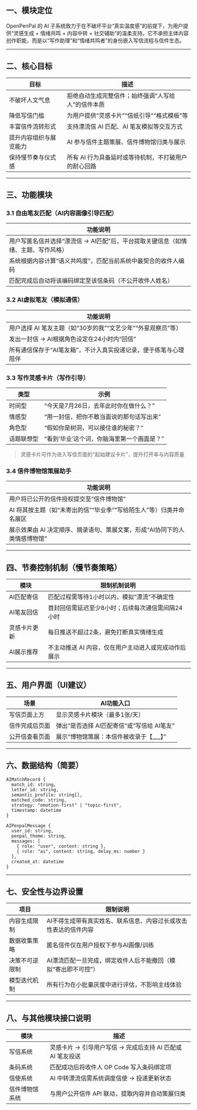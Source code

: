 ## **一、模块定位**

OpenPenPal 的 AI 子系统致力于在不破坏平台“真实温度感”的前提下，为用户提供“灵感生成 + 情绪共鸣 + 内容中转 + 社交辅助”的温柔支持。它不承担主体内容创作职能，而是以“写作助理”和“情绪共鸣者”的身份嵌入写信流程与信件生态。

---

## **二、核心目标**

|**目标**|**描述**|
|---|---|
|不破坏人文气息|拒绝自动生成完整信件；始终强调“人写给人”的信件本质|
|降低写信门槛|为用户提供“灵感卡片”“信纸引导”“格式模板”等|
|丰富信件流转形式|支持漂流信 AI 匹配、AI 笔友模拟等交互方式|
|提升内容组织与展览能力|AI 参与信件主题策展、信件博物馆归类与展示|
|保持慢节奏与仪式感|所有 AI 行为具备延时或等待机制，不打破用户的耐心回路|

---

## **三、功能模块**

### **3.1 自由笔友匹配（AI内容画像引导匹配）**

|**功能说明**|
|---|
|用户写匿名信并选择“漂流信 → AI匹配”后，平台提取关键信息（如情绪、主题、写作风格）|
|系统根据内容计算“语义共鸣度”，匹配当前系统中最契合的收件人编码|
|匹配完成后自动将该编码绑定至该信条码（不公开收件人姓名）|

### **3.2 AI虚拟笔友（模拟通信）**

|**功能说明**|
|---|
|用户选择 AI 笔友主题（如“30岁的我”“文艺少年”“外星观察员”等）|
|发出一封信 → AI根据角色设定在24小时内“回信”|
|所有通信保存于“AI笔友箱”，不计入真实投递记录，便于练笔与心理陪伴|

### **3.3 写作灵感卡片（写作引导）**

|**类型**|**示例**|
|---|---|
|时间型|“今天是7月26日，去年此时你在做什么？”|
|情感型|“用一封信，把你不敢当面说的那句话写出来”|
|角色型|“假如你是树洞，可以接住谁的秘密？”|
|话题联想型|“看到‘毕业’这个词，你脑海里第一个画面是？”|

> 灵感卡片可作为进入写信页面的“起始建议卡片”，提升打开率与内容质量

### **3.4 信件博物馆策展助手**

|**功能说明**|
|---|
|用户将已公开的信件授权提交至“信件博物馆”|
|AI 将其按主题（如“未寄出的信”“毕业季”“写给陌生人”等）归类并命名展区|
|展示效果由 AI 决定顺序、摘录语句、策展文案，形成“AI协同下的人类情感博物馆”|

---

## **四、节奏控制机制（慢节奏策略）**

|**模块**|**限制机制说明**|
|---|---|
|AI匹配寄信|匹配过程需等待1小时以内，模拟“漂流”不确定性|
|AI笔友回信|首封回信需延迟至少8小时；后续每次通信需间隔24小时|
|灵感卡片更新|每日推送不超过2条，避免打断真实情绪生成|
|AI展示推荐|不主动推送 AI 内容，仅在用户主动进入或完成动作后展示|

---

## **五、用户界面（UI建议）**

|**场景**|**AI功能入口**|
|---|---|
|写信页面上方|显示灵感卡片模块（最多1张/天）|
|信件完成后页面|弹出“是否选择 AI匹配寄信”或“写信给 AI笔友”|
|公开信查看页面|展示“博物馆策展：本信件被收录于【___】”|

---

## **六、数据结构（简要）**

```
AIMatchRecord {
  match_id: string,
  letter_id: string,
  semantic_profile: string[],
  matched_code: string,
  strategy: "emotion-first" | "topic-first",
  timestamp: datetime
}

AIPenpalMessage {
  user_id: string,
  penpal_theme: string,
  messages: [
    { role: "user", content: string },
    { role: "ai", content: string, delay_ms: number }
  ],
  created_at: datetime
}
```

---

## **七、安全性与边界设置**

|**项目**|**限制说明**|
|---|---|
|内容生成限制|AI不得生成带有真实姓名、联系信息、内容过长或攻击性表达的信件内容|
|数据收集策略|匿名信件仅在用户授权下参与AI画像/训练|
|决策不可逆限制|AI漂流匹配一旦完成，绑定收件人后不能撤回（模拟“寄出即不可控”）|
|模型迭代机制|所有行为在小批量灰度中进行评估，不影响主线体验|

---

## **八、与其他模块接口说明**

|**模块**|**描述**|
|---|---|
|写信系统|灵感卡片 → 引导用户写信 → 完成后支持 AI 匹配或 AI 笔友投送|
|条码系统|匹配成功后将收件人 OP Code 写入条码绑定项|
|信使系统|AI 中转漂流信需系统调度信使 → 投递更新状态|
|信件博物馆系统|与用户公开信件 API 联动，提取内容并自动策展归类|
